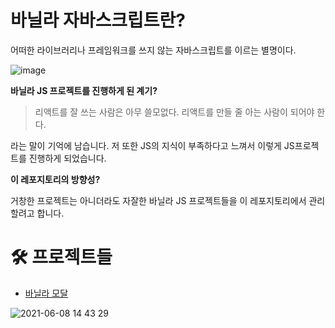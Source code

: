 # 바닐라 자바스크립트란?

어떠한 라이브러리나 프레임워크를 쓰지 않는 자바스크립트를 이르는 별명이다.

![image](https://res.cloudinary.com/practicaldev/image/fetch/s--WGXoQbsM--/c_imagga_scale,f_auto,fl_progressive,h_900,q_auto,w_1600/https://media.licdn.com/mpr/mpr/AAEAAQAAAAAAAAr8AAAAJGUxMTdlYzM4LWZmNmEtNGZiNi05Mjc0LTc1ODQ0MWZmYzU4Nw.png)

**바닐라 JS 프로젝트를 진행하게 된 계기?**

> 리액트를 잘 쓰는 사람은 아무 쓸모없다. 리액트를 만들 줄 아는 사람이 되어야 한다.

라는 말이 기억에 남습니다. 저 또한 JS의 지식이 부족하다고 느껴서 이렇게 JS프로젝트를 진행하게 되었습니다.

**이 레포지토리의 방향성?**

거창한 프로젝트는 아니더라도 자잘한 바닐라 JS 프로젝트들을 이 레포지토리에서 관리할려고 합니다.

# 🛠 프로젝트들

- [바닐라 모달](https://github.com/Hong-JunHyeok/Vanilla_Projects/tree/main/Vanilla_Modal)

![2021-06-08 14 43 29](https://user-images.githubusercontent.com/48292190/121129487-fdca1c80-c867-11eb-95f5-4952e1d409f4.gif)
